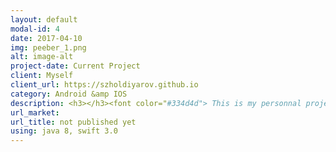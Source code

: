 ```yaml
---
layout: default
modal-id: 4
date: 2017-04-10
img: peeber_1.png
alt: image-alt
project-date: Current Project
client: Myself
client_url: https://szholdiyarov.github.io
category: Android &amp IOS
description: <h3></h3><font color="#334d4d"> This is my personnal project which is currently under development. <br/><br/>I am planning to implement the Peeber for two platforms IOS and Android. The design which I am going to upload here is not in its final state yet. <br/><br/> The Android version is entirely writtein Kotlin, becase I think that this programming language has a lot of advantages. The two main features of the kotlin, in my opinion, are its simplicity and full compatibility with Java. It is also null-safety and contains lambdas(even it is in Java8) and function-extensions. <br/><br/>As a server-side service I am using a Firebase which is a powerful platform with the database, authentication and hosting. For this, RxJava is used.
url_market: 
url_title: not published yet
using: java 8, swift 3.0
---
```

